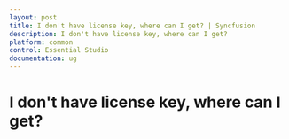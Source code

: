 ```yaml
---
layout: post
title: I don't have license key, where can I get? | Syncfusion
description: I don't have license key, where can I get?
platform: common
control: Essential Studio
documentation: ug
---
```


# I don't have license key, where can I get?







